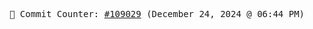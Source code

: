 <p align="center">
    <samp>
        📮 Commit Counter: <a href="https://github.com/Javascript-void0/Javascript-void0/commits/main">#109029</a> (December 24, 2024 @ 06:44 PM)
    </samp>
</p>